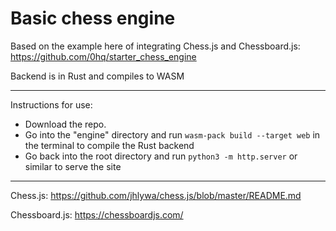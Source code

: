 # Basic chess engine 

Based on the example here of integrating Chess.js and Chessboard.js: https://github.com/0hq/starter_chess_engine 

Backend is in Rust and compiles to WASM

---

Instructions for use:

- Download the repo.  
- Go into the "engine" directory and run `wasm-pack build --target web` in the terminal to compile the Rust backend
- Go back into the root directory and run `python3 -m http.server` or similar to serve the site
  
---

Chess.js: https://github.com/jhlywa/chess.js/blob/master/README.md   

Chessboard.js: https://chessboardjs.com/  
